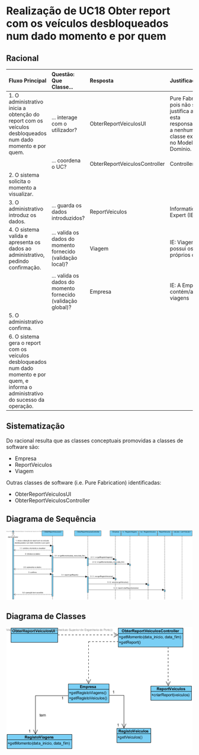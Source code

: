 # Realização de UC18 Obter report com os veículos desbloqueados num dado momento e por quem

## Racional

| Fluxo Principal                                                                                        | Questão: Que Classe...                                      | Resposta                                       | Justificação                                                                                                         |
|:-------------------------------------------------------------------------------------------------------|:------------------------------------------------------------|:-----------------------------------------------|:---------------------------------------------------------------------------------------------------------------------|
| 1. O administrativo inicia a obtenção do report com os veículos desbloqueados num dado momento e por quem. | ... interage com o utilizador? | ObterReportVeiculosUI                          | Pure Fabrication, pois não se justifica atribuir esta responsabilidade a nenhuma classe existente no Modelo de Domínio. |
|| ... coordena o UC?                                                                              | ObterReportVeiculosController                                | Controller.                                    |                                                                                                                                                                                                            
| 2.	O sistema solicita o momento a visualizar. |                  |                                                |                                                                                                                      |
| 3.	O administrativo introduz os dados.   | ... guarda os dados introduzidos?                    | ReportVeiculos                                     | Information Expert (IE)                                                                                              |
| 4.	O sistema valida e apresenta os dados ao administrativo, pedindo confirmação.                                                             | ... valida os dados do momento fornecido (validação local)? | Viagem                                     | IE: Viagem possui os seus próprios dados                                                                                                                   |
|| ... valida os dados do momento fornecido (validação global)?                                           | Empresa                                               | IE: A Empresa contém/agrega viagens |                                                                                                                      |
| 5. O administrativo confirma.                                                                     |                                                             |                                                |                                                                                                                      |
| 6.	O sistema gera o report com os veículos desbloqueados num dado momento e por quem, e informa o administrativo do sucesso da operação.                          |                          |                               |                                                                  

## Sistematização ##

 Do racional resulta que as classes conceptuais promovidas a classes de software são:

 * Empresa
 * ReportVeiculos
 * Viagem

Outras classes de software (i.e. Pure Fabrication) identificadas:  

 * ObterReportVeiculosUI  
 * ObterReportVeiculosController

##	Diagrama de Sequência

![SD_UC18.png](SD_UC18.png)

##	Diagrama de Classes

![CD_UC18.png](CD_UC18.png)